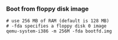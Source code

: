 ### Boot from floppy disk image

```
# use 256 MB of RAM (default is 128 MB)
# -fda specifies a floppy disk 0 image
qemu-system-i386 -m 256M -fda bootfd.img
```
